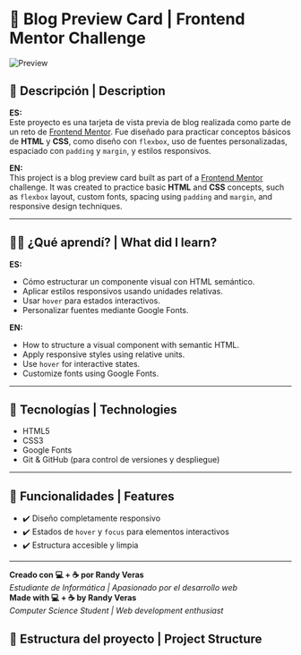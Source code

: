# 📰 Blog Preview Card | Frontend Mentor Challenge

![Preview](/assets/preview.jpg)

## 📌 Descripción | Description

**ES:**  
Este proyecto es una tarjeta de vista previa de blog realizada como parte de un reto de [Frontend Mentor](https://www.frontendmentor.io). Fue diseñado para practicar conceptos básicos de **HTML** y **CSS**, como diseño con `flexbox`, uso de fuentes personalizadas, espaciado con `padding` y `margin`, y estilos responsivos.

**EN:**  
This project is a blog preview card built as part of a [Frontend Mentor](https://www.frontendmentor.io) challenge. It was created to practice basic **HTML** and **CSS** concepts, such as `flexbox` layout, custom fonts, spacing using `padding` and `margin`, and responsive design techniques.

---

## 🧑‍💻 ¿Qué aprendí? | What did I learn?

**ES:**
- Cómo estructurar un componente visual con HTML semántico.
- Aplicar estilos responsivos usando unidades relativas.
- Usar `hover` para estados interactivos.
- Personalizar fuentes mediante Google Fonts.

**EN:**
- How to structure a visual component with semantic HTML.
- Apply responsive styles using relative units.
- Use `hover` for interactive states.
- Customize fonts using Google Fonts.

---

## 🚀 Tecnologías | Technologies

- HTML5  
- CSS3  
- Google Fonts  
- Git & GitHub (para control de versiones y despliegue)

---

## 🎯 Funcionalidades | Features

- ✔️ Diseño completamente responsivo  
- ✔️ Estados de `hover` y `focus` para elementos interactivos  
- ✔️ Estructura accesible y limpia

---

**Creado con 💻 + ☕ por Randy Veras**  
*Estudiante de Informática | Apasionado por el desarrollo web*  
**Made with 💻 + ☕ by Randy Veras**  
*Computer Science Student | Web development enthusiast*

## 📂 Estructura del proyecto | Project Structure

